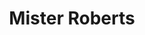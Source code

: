 ---
title: Mister Roberts
year: 1953
opening_date: 1953-11-18
closing_date: 1953-11-28
layout: productions
image:
image_caption:
image_credit:
playbill: 
category: 
details:
  Theatre: Theatre Jacksonville
  Venue: Little Theatre
cast:
  Baker: Joe Vullo
  Chief Johnson: Neil Medlock
  Doc: Jay Harder
  Dolan: Lew Odom
  Dowdy: Walter Gomel
  Ensign Pulver: Bob Green
  Gerhart: John Tinney
  Insigna: Sheldon Shapero
  Lieutenant (JG) Roberts: Hobson Blackmon
  Lieutenant Ann Girard: Iris Owens
  Lindstrom: Philip J. Meunier, III
  Mannion: Jerry Hjert
  Military Policeman: Don Anderson
  Payne: Paul James
  Reber: John L. Maher
  Schlemmer: Edward O'Neill
  Shore Patrol Officer: Richard Austin
  Shore Patrolman: Sy Fader
  Stefanowski: Jack Evans
  The Captain: Jim Ashworth
  Wiley: Ken Wells
crew:
  Assistant Director: Jeanne Strickland
  Assistant Stage Manager: Margaret Lafferty
  Assistant to TD and Stage Manager: Iris Owens
  Curtain: L.J. Gift
  Director: Paul E. Geisenhof
  Make-up Assistant:
    - Isabelle Arflin
    - Shirley Cadle
    - Karen O'Shaughnessy
    - Bill Gibbs
    - Elmo Lehman
    - Polly Clendenning
    - Louise Elkins
    - Mattie Godwin
    - Jay Harder
  Make-up Chairman: Nina Branch
  Navy Technical Advisor: Lt. (JG) James B. Acton, USN
  Properties Assistant:
    - Elaine Barnert
    - Elva Stein
    - Dorothy Fudger
  Properties Chairman: Elizabeth Little
  Rehearsal Assisstant and Bookholder: Peggy Gift
  Set and Construction:
    - Lawrence Hill
    - Elizabeth Hill
    - George Sanchez
    - Ken Wells
    - Bob Green
    - Jackie Bailey
    - Carolyn Hickens
    - Gene Sayre
    - Walter Gomel
    - Walter Gomel, Jr.
    - Fritz Ashworth
    - Evelyn Bell
    - Shirley Cadle
    - Arden Milam
    - Dorothy Fudger
    - Hobson Blackmon
    - Iris Owens
    - Budd Porter
    - Elizabeth Little
    - Jay Harder
    - L.J. Gift
    - Marion Akra
    - T.J. House
    - Mollie Duke
    - Harlold Robinson
    - Rose Forney
    - Larry Maher
    - Paul Snyder
    - Sunny Greenwood
    - H. Duval
    - Ellis Barnert
    - Shirley Carruthers
    - Jay Geisenhof
    - Mort Lynch
    - Margaret Lafferty
    - Nina Branch
    - Russ Gilbert
    - Henry Bittman
    - Jerry Hjert
  Setting and Technical Direction: George A. Ramsey, Jr.
  Sound Effects and Music: George Sanchez
orchestra:
external_links:
---